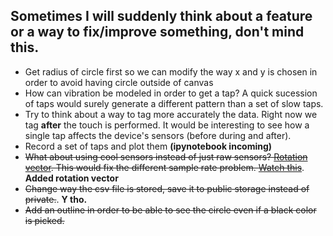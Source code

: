 ## Sometimes I will suddenly think about a feature or a way to fix/improve something, don't mind this.

* Get radius of circle first so we can modify the way x and y is chosen in order to avoid having circle outside of canvas
* How can vibration be modeled in order to get a tap? A quick sucession of taps would surely generate a different pattern than a set of slow taps.
* Try to think about a way to tag more accurately the data. Right now we tag **after** the touch is performed. It would be interesting to see how a single tap affects the device's sensors (before during and after).
* Record a set of taps and plot them **(ipynotebook incoming)**
* ~~What about using cool sensors instead of just raw sensors? [Rotation vector](https://source.android.com/devices/sensors/sensor-types.html#rotation_vector). This would fix the different sample rate problem.
[Watch this](https://www.youtube.com/watch?v=C7JQ7Rpwn2k)~~. **Added rotation vector**
* ~~Change way the csv file is stored, save it to public storage instead of private.~~. **Y tho.**
* ~~Add an outline in order to be able to see the circle even if a black color is picked.~~

